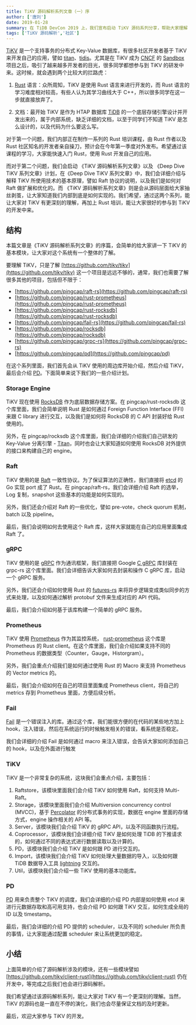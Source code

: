 ```yaml
---
title: TiKV 源码解析系列文章（一）序
author: ['唐刘']
date: 2019-01-28
summary: 在 TiDB DevCon 2019 上，我们宣布启动 TiKV 源码系列分享，帮助大家理解 TiKV 的技术细节。本文为本系列文章的第一篇。
tags: ['TiKV 源码解析','社区']
---
```


[TiKV](https://github.com/tikv/tikv) 是一个支持事务的分布式 Key-Value 数据库，有很多社区开发者基于 TiKV 来开发自己的应用，譬如 [titan](https://github.com/distributedio/titan)、[tidis](https://github.com/yongman/tidis)。尤其是在 TiKV 成为 [CNCF](https://www.cncf.io/) 的 [Sandbox](https://www.cncf.io/blog/2018/08/28/cncf-to-host-tikv-in-the-sandbox/) 项目之后，吸引了越来越多开发者的目光，很多同学都想参与到 TiKV 的研发中来。这时候，就会遇到两个比较大的拦路虎：

1. [Rust](https://www.rust-lang.org/) 语言：众所周知，TiKV 是使用 Rust 语言来进行开发的，而 Rust 语言的学习难度相对较高，有些人认为其学习曲线大于 C++，所以很多同学在这一步就直接放弃了。

2. 文档：最开始 TiKV 是作为 HTAP 数据库 [TiDB](https://github.com/pingcap/tidb) 的一个底层存储引擎设计并开发出来的，属于内部系统，缺乏详细的文档，以至于同学们不知道 TiKV 是怎么设计的，以及代码为什么要这么写。

对于第一个问题，我们内部正在制作一系列的 Rust 培训课程，由 Rust 作者以及 Rust 社区知名的开发者亲自操刀，预计会在今年第一季度对外发布。希望通过该课程的学习，大家能快速入门 Rust，使用 Rust 开发自己的应用。

而对于第二个问题，我们会启动 《TiKV 源码解析系列文章》以及 《Deep Dive TiKV 系列文章》计划，在《Deep Dive TiKV 系列文章》中，我们会详细介绍与解释 TiKV 所使用技术的基本原理，譬如 Raft 协议的说明，以及我们是如何对 Raft 做扩展和优化的。而 《TiKV 源码解析系列文章》则是会从源码层面给大家抽丝剥茧，让大家知道我们内部到底是如何实现的。我们希望，通过这两个系列，能让大家对 TiKV 有更深刻的理解，再加上 Rust 培训，能让大家很好的参与到 TiKV 的开发中来。

## 结构

本篇文章是《TiKV 源码解析系列文章》的序篇，会简单的给大家讲一下 TiKV 的基本模块，让大家对这个系统有一个整体的了解。

要理解 TiKV，只是了解 [https://github.com/tikv/tikv](https://github.com/tikv/tikv) 这一个项目是远远不够的，通常，我们也需要了解很多其他的项目，包括但不限于：

- [https://github.com/pingcap/raft-rs](https://github.com/pingcap/raft-rs)
- [https://github.com/pingcap/rust-prometheus](https://github.com/pingcap/rust-prometheus)
- [https://github.com/pingcap/rust-rocksdb](https://github.com/pingcap/rust-rocksdb)
- [https://github.com/pingcap/fail-rs](https://github.com/pingcap/fail-rs)
- [https://github.com/pingcap/rocksdb](https://github.com/pingcap/rocksdb)
- [https://github.com/pingcap/grpc-rs](https://github.com/pingcap/grpc-rs)
- [https://github.com/pingcap/pd](https://github.com/pingcap/pd)

在这个系列里面，我们首先会从 TiKV 使用的周边库开始介绍，然后介绍 TiKV，最后会介绍 [PD](https://github.com/pingcap/pd)。下面简单来说下我们的一些介绍计划。

### Storage Engine

TiKV 现在使用 [RocksDB](https://github.com/facebook/rocksdb) 作为底层数据存储方案。在 pingcap/rust-rocksdb 这个库里面，我们会简单说明 Rust 是如何通过 Foreign Function Interface (FFI) 来跟 C library 进行交互，以及我们是如何将 RocksDB 的 C API 封装好给 Rust 使用的。

另外，在 pingcap/rocksdb 这个库里面，我们会详细的介绍我们自己研发的 Key-Value 分离引擎 - [Titan](https://github.com/pingcap/rocksdb/tree/titan-5.15)，同时也会让大家知道如何使用 RocksDB 对外提供的接口来构建自己的 engine。

### Raft

TiKV 使用的是 [Raft](https://raft.github.io/) 一致性协议。为了保证算法的正确性，我们直接将 [etcd](https://github.com/etcd-io/etcd) 的 Go 实现 port 成了 Rust。在 pingcap/raft-rs，我们会详细介绍 Raft 的选举，Log 复制，snapshot 这些基本的功能是如何实现的。

另外，我们还会介绍对 Raft 的一些优化，譬如 pre-vote，check quorum 机制，batch 以及 pipeline。

最后，我们会说明如何去使用这个 Raft 库，这样大家就能在自己的应用里面集成 Raft 了。

### gRPC
 
TiKV 使用的是 [gRPC](https://grpc.io/) 作为通讯框架，我们直接把 Google [C gRPC](https://github.com/grpc/grpc) 库封装在 grpc-rs 这个库里面。我们会详细告诉大家如何去封装和操作 C gRPC 库，启动一个 gRPC 服务。

另外，我们还会介绍如何使用 Rust 的 [futures-rs](https://github.com/rust-lang-nursery/futures-rs) 来将异步逻辑变成类似同步的方式来处理，以及如何通过解析 protobuf 文件来生成对应的 API 代码。

最后，我们会介绍如何基于该库构建一个简单的 gRPC 服务。

### Prometheus

TiKV 使用 [Prometheus](https://prometheus.io/) 作为其监控系统， [rust-prometheus](https://github.com/pingcap/rust-prometheus) 这个库是 Prometheus 的 Rust client。在这个库里面，我们会介绍如果支持不同的 Prometheus 的数据类型（Counter，Gauge，Historgram）。

另外，我们会重点介绍我们是如何通过使用 Rust 的 Macro 来支持 Prometheus 的 Vector metrics 的。

最后，我们会介绍如何在自己的项目里面集成 Prometheus client，将自己的 metrics 存到 Prometheus 里面，方便后续分析。

### Fail

[Fail](https://github.com/pingcap/fail-rs) 是一个错误注入的库。通过这个库，我们能很方便的在代码的某些地方加上 hook，注入错误，然后在系统运行的时候触发相关的错误，看系统是否稳定。

我们会详细的介绍 Fail 是如何通过 macro 来注入错误，会告诉大家如何添加自己的 hook，以及在外面进行触发


### TiKV

TiKV 是一个非常复杂的系统，这块我们会重点介绍，主要包括：

1. Raftstore，该模块里面我们会介绍 TiKV 如何使用 Raft，如何支持 Multi-Raft。
2. Storage，该模块里面我们会介绍 Multiversion concurrency control (MVCC)，基于 [Percolator](https://storage.googleapis.com/pub-tools-public-publication-data/pdf/36726.pdf) 的分布式事务的实现，数据在 engine 里面的存储方式，engine 操作相关的 API 等。
3. Server，该模块我们会介绍 TiKV 的 gRPC API，以及不同函数执行流程。
4. Coprocessor，该模块我们会详细介绍 TiKV 是如何处理 TiDB 的下推请求的，如何通过不同的表达式进行数据读取以及计算的。
5. PD，该模块我们会介绍 TiKV 是如何跟 PD 进行交互的。
6. Import，该模块我们会介绍 TiKV 如何处理大量数据的导入，以及如何跟 TiDB 数据导入工具 [lightning](https://www.pingcap.com/docs/tools/lightning/overview-architecture/) 交互的。
7. Util，该模块我们会介绍一些 TiKV 使用的基本功能库。

### PD

[PD](https://github.com/pingcap/pd) 用来负责整个 TiKV 的调度，我们会详细的介绍 PD 内部是如何使用 etcd 来进行元数据存取和高可用支持，也会介绍 PD 如何跟 TiKV 交互，如何生成全局的 ID 以及 timestamp。

最后，我们会详细的介绍 PD 提供的 scheduler，以及不同的 scheduler 所负责的事情，让大家能通过配置 scheduler 来让系统更加的稳定。

## 小结

上面简单的介绍了源码解析涉及的模块，还有一些模块譬如 [https://github.com/tikv/client-rust](https://github.com/tikv/client-rust) 仍在开发中，等完成之后我们也会进行源码解析。

我们希望通过该源码解析系列，能让大家对 TiKV 有一个更深刻的理解。当然，TiKV 的源码也是一直在不停的演化，我们也会尽量保证文档的及时更新。

最后，欢迎大家参与 TiKV 的开发。





 


